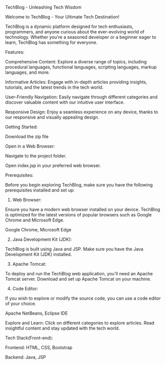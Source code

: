 TechBlog - Unleashing Tech Wisdom

Welcome to TechBlog - Your Ultimate Tech Destination!

TechBlog is a dynamic platform designed for tech enthusiasts, programmers, and anyone curious about the ever-evolving world of technology. Whether you're a seasoned developer or a beginner eager to learn, TechBlog has something for everyone.

Features:

Comprehensive Content: Explore a diverse range of topics, including procedural languages, functional languages, scripting languages, markup languages, and more.

Informative Articles: Engage with in-depth articles providing insights, tutorials, and the latest trends in the tech world.

User-Friendly Navigation: Easily navigate through different categories and discover valuable content with our intuitive user interface.

Responsive Design: Enjoy a seamless experience on any device, thanks to our responsive and visually appealing design.

Getting Started:

Download the zip file

Open in a Web Browser:

Navigate to the project folder.

Open index.jsp in your preferred web browser.

Prerequisites:

Before you begin exploring TechBlog, make sure you have the following prerequisites installed and set up:

1. Web Browser:
   
Ensure you have a modern web browser installed on your device. TechBlog is optimized for the latest versions of popular browsers such as Google Chrome and Microsoft Edge.

Google Chrome,
Microsoft Edge

2. Java Development Kit (JDK):
   
TechBlog is built using Java and JSP. Make sure you have the Java Development Kit (JDK) installed.

3. Apache Tomcat:
   
To deploy and run the TechBlog web application, you'll need an Apache Tomcat server. Download and set up Apache Tomcat on your machine.

4. Code Editor:
   
If you wish to explore or modify the source code, you can use a code editor of your choice.

Apache NetBeans,
Eclipse IDE

Explore and Learn:
Click on different categories to explore articles.
Read insightful content and stay updated with the tech world.

Tech Stack(Front-end):

Frontend: HTML, CSS, Bootstrap

Backend: Java, JSP
